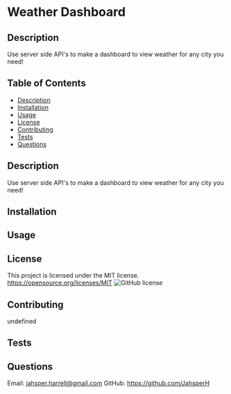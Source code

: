 # Weather Dashboard
  ## Description
  Use server side API's to make a dashboard to view weather for any city you need!
  ## Table of Contents
  * [Description](#description)
  * [Installation](#installation)
  * [Usage](#usage)
  * [License](#license)
  * [Contributing](#contributing)
  * [Tests](#tests)
  * [Questions](#questions)
  
  ## Description
  Use server side API's to make a dashboard to view weather for any city you need!
  ## Installation
  
  ## Usage
  
  ## License
  This project is licensed under the MIT license.
  https://opensource.org/licenses/MIT
  ![GitHub license](https://img.shields.io/badge/license-MIT-blue.svg)
  ## Contributing
  undefined
  ## Tests
  
  ## Questions
  Email: jahsper.harrell@gmail.com
  GitHub: https://github.com/JahsperH
